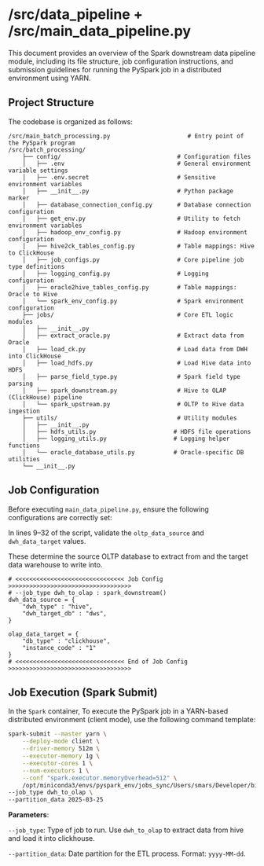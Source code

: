 # /src/data_pipeline + /src/main_data_pipeline.py

This document provides an overview of the Spark downstream data pipeline module, including its file structure, job configuration instructions, and submission guidelines for running the PySpark job in a distributed environment using YARN.

## Project Structure

The codebase is organized as follows:

```text
/src/main_batch_processing.py                      # Entry point of the PySpark program
/src/batch_processing/
    ├── config/                                 # Configuration files
    │   ├── .env                                # General environment variable settings
    │   ├── .env.secret                         # Sensitive environment variables
    │   ├── __init__.py                         # Python package marker
    │   ├── database_connection_config.py       # Database connection configuration
    │   ├── get_env.py                          # Utility to fetch environment variables
    │   ├── hadoop_env_config.py                # Hadoop environment configuration
    │   ├── hive2ck_tables_config.py            # Table mappings: Hive to ClickHouse
    │   ├── job_configs.py                      # Core pipeline job type definitions
    │   ├── logging_config.py                   # Logging configuration
    │   ├── oracle2hive_tables_config.py        # Table mappings: Oracle to Hive
    │   └── spark_env_config.py                 # Spark environment configuration
    ├── jobs/                                   # Core ETL logic modules
    │   ├── __init__.py
    │   ├── extract_oracle.py                   # Extract data from Oracle
    │   ├── load_ck.py                          # Load data from DWH into ClickHouse
    │   ├── load_hdfs.py                        # Load Hive data into HDFS
    │   ├── parse_field_type.py                 # Spark field type parsing
    │   ├── spark_downstream.py                 # Hive to OLAP (ClickHouse) pipeline
    │   └── spark_upstream.py                   # OLTP to Hive data ingestion
    ├── utils/                                  # Utility modules
    │   ├── __init__.py
    │   ├── hdfs_utils.py                      # HDFS file operations
    │   ├── logging_utils.py                   # Logging helper functions
    │   └── oracle_database_utils.py           # Oracle-specific DB utilities
    └── __init__.py
```

## Job Configuration

Before executing `main_data_pipeline.py`, ensure the following configurations are correctly set:

In lines 9–32 of the script, validate the `oltp_data_source` and `dwh_data_target` values.

These determine the source OLTP database to extract from and the target data warehouse to write into.

```text
# <<<<<<<<<<<<<<<<<<<<<<<<<<<<<<< Job Config >>>>>>>>>>>>>>>>>>>>>>>>>>>>>>>>>>>
# --job_type dwh_to_olap : spark_downstream()
dwh_data_source = {
    "dwh_type" : "hive",
    "dwh_target_db" : "dws",
}

olap_data_target = {
    "db_type" : "clickhouse",
    "instance_code" : "1"
}
# <<<<<<<<<<<<<<<<<<<<<<<<<<<<<<< End of Job Config >>>>>>>>>>>>>>>>>>>>>>>>>>>>>>>>>>>
```

## Job Execution (Spark Submit)

In the `Spark` container, To execute the PySpark job in a YARN-based distributed environment (client mode), use the following command template:

```bash
spark-submit --master yarn \
    --deploy-mode client \
    --driver-memory 512m \
    --executor-memory 1g \
    --executor-cores 1 \
    --num-executors 1 \
    --conf "spark.executor.memoryOverhead=512" \
    /opt/miniconda3/envs/pyspark_env/jobs_sync/Users/smars/Developer/big-data-engineering-project1/src/main_data_pipeline.py \
--job_type dwh_to_olap \
--partition_data 2025-03-25
```

**Parameters**:

`--job_type`: Type of job to run. Use `dwh_to_olap` to extract data from hive and load it into clickhouse.

`--partition_data`: Date partition for the ETL process. Format: `yyyy-MM-dd`.